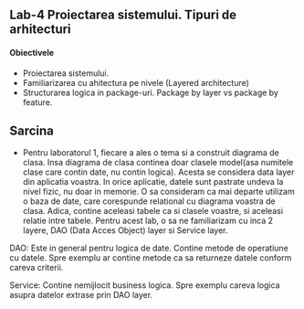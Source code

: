 ## Lab-4 Proiectarea sistemului. Tipuri de arhitecturi

#### Obiectivele
- Proiectarea sistemului. 
- Familiarizarea cu ahitectura pe nivele (Layered architecture)
- Structurarea logica in package-uri. Package by layer vs package by feature.
 
## Sarcina

- Pentru laboratorul 1, fiecare a ales o tema si a construit diagrama de clasa. Insa diagrama de clasa continea doar clasele model(asa numitele clase care contin date, nu contin logica). Acesta se considera data layer din aplicatia voastra. In orice aplicatie, datele sunt pastrate undeva la nivel fizic, nu doar in memorie. O sa consideram ca mai departe utilizam o baza de date, care corespunde relational cu diagrama voastra de clasa. Adica, contine aceleasi tabele ca si clasele voastre, si aceleasi relatie intre tabele.  Pentru acest lab, o sa ne familiarizam cu inca 2 layere, DAO (Data Acces Object) layer si Service layer. 

DAO: Este in general pentru logica de date. Contine metode de operatiune cu datele. Spre exemplu ar contine metode ca sa returneze datele conform careva criterii.

Service: Contine nemijlocit business logica. Spre exemplu careva logica asupra datelor extrase prin DAO layer.
